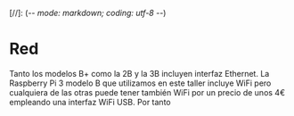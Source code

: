 [//]: (-*- mode: markdown; coding: utf-8 -*-)
# Red

Tanto los modelos B+ como la 2B y la 3B incluyen interfaz Ethernet.
La Raspberry Pi 3 modelo B que utilizamos en este taller incluye WiFi
pero cualquiera de las otras puede tener también WiFi por un precio de
unos 4€ empleando una interfaz WiFi USB.  Por tanto 
